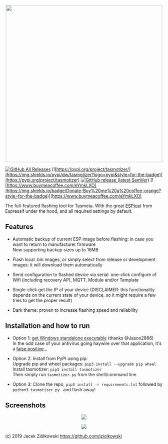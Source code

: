 <p align="center">
<img src=https://user-images.githubusercontent.com/11555742/69891714-ec14ca00-12fe-11ea-9140-92842fa1bff9.jpg width=500>
</p>

[![GitHub All Releases](https://img.shields.io/github/downloads/tasmota/tasmotizer/total?style=for-the-badge)](https://github.com/tasmota/tasmotizer/releases)
[![https://pypi.org/project/tasmotizer/](https://img.shields.io/pypi/dw/tasmotizer?logo=pypi&style=for-the-badge)](https://pypi.org/project/tasmotizer)
[![GitHub release (latest SemVer)](https://img.shields.io/github/v/release/tasmota/tasmotizer?style=for-the-badge)](https://github.com/tasmota/tasmotizer/releases)
[![https://www.buymeacoffee.com/eYmkLXO](https://img.shields.io/badge/Donate-Buy%20me%20a%20coffee-orange?style=for-the-badge)](https://www.buymeacoffee.com/eYmkLXO)

The full-featured flashing tool for Tasmota. With the great [ESPtool](https://github.com/espressif/esptool) from Espressif under the hood, and all required settings by default.

## Features

 - Automatic backup of current ESP image before flashing: in case you want to return to manufacturer firmware<br/>
 Now supporting backup sizes up to 16MB
 
 - Flash local .bin images, or simply select from release or development images: it will download them automatically 
 
 - Send configuration to flashed device via serial: one-click configure of Wifi (including recovery AP), MQTT, Module and/or Template  
 
 - Single-click get the IP of your device (DISCLAIMER: this functionality depends on the current state of your device, so it might require a few tries to get the proper result)
 
 - Dark theme: proven to increase flashing speed and reliability 
 
## Installation and how to run

 - Option 1: [get Windows  standalone executable](https://github.com/tasmota/tasmotizer/releases) (thanks @Jason2866)<br/>
 In the odd case of your antivirus going haywire over that application, it's a [false positive](https://github.com/pyinstaller/pyinstaller/issues/3802)._
 
 - Option 2: Install from PyPI using pip:<br/>
 Upgrade pip and wheel packages: `pip3 install --upgrade pip wheel`<br/>
 Install tasmotizer: `pip3 install tasmotizer`   
 Then simply run `tasmotizer.py` from the shell/command line
 
 - Option 3: Clone the repo, `pip3 install -r requirements.txt` followed by `python3 tasmotizer.py ` and flash away!
 
## Screenshots

<p align="center">
    <img src=https://user-images.githubusercontent.com/24528715/93748447-96e0d680-fbf8-11ea-9647-9d303cda0ea7.png>    
</p>

<p align="center">
    <img src=https://user-images.githubusercontent.com/24528715/93748408-82044300-fbf8-11ea-89c5-891065e52430.png>
</p>

(c) 2019 Jacek Ziółkowski https://github.com/jziolkowski
